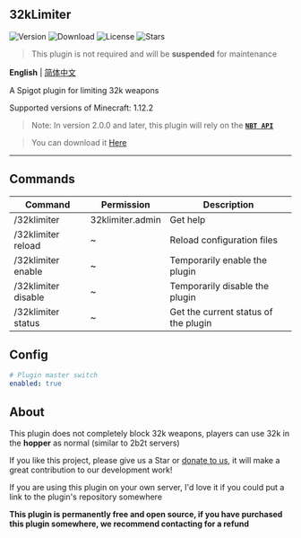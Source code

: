 32kLimiter
---
![Version](https://img.shields.io/github/v/release/GuangChen2333/32kLimiter)
![Download](https://img.shields.io/github/downloads/GuangChen2333/32kLimiter/total)
![License](https://img.shields.io/github/license/GuangChen2333/32kLimiter)
![Stars](https://img.shields.io/github/stars/GuangChen2333/32kLimiter)

> This plugin is not required and will be **suspended** for maintenance

**English** | [简体中文](https://github.com/GuangChen2333/32kLimiter/blob/master/README_cn.md)

A Spigot plugin for limiting 32k weapons

Supported versions of Minecraft: 1.12.2

> Note: In version 2.0.0 and later, this plugin will rely on the [**`NBT API`**](https://www.spigotmc.org/resources/nbt-api.7939/)

> You can download it [Here](https://www.spigotmc.org/resources/nbt-api.7939/)
---

## Commands

| Command             | Permission       | Description                          |
|---------------------|------------------|--------------------------------------|
| /32klimiter         | 32klimiter.admin | Get help                             |
| /32klimiter reload  | ~                | Reload configuration files           |
| /32klimiter enable  | ~                | Temporarily enable the plugin        |
| /32klimiter disable | ~                | Temporarily disable the plugin       |
| /32klimiter status  | ~                | Get the current status of the plugin |

## Config

```yaml
# Plugin master switch
enabled: true
```

## About

This plugin does not completely block 32k weapons, players can use 32k in the **hopper** as normal (similar to 2b2t
servers)

If you like this project, please give us a Star or [donate to us](https://afdian.net/@GuangChen2333), it will make a
great contribution to our development work!

If you are using this plugin on your own server, I'd love it if you could put a link to the plugin's repository
somewhere

**This plugin is permanently free and open source, if you have purchased this plugin somewhere, we recommend contacting
for a refund**
